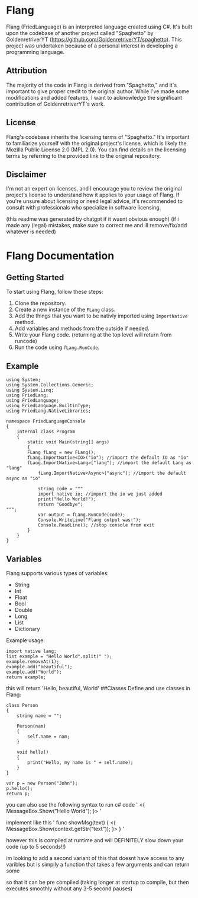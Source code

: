 # Flang
Flang (FriedLanguage) is an interpreted language created using C#. It's built upon the codebase of another project called "Spaghetto" by GoldenretriverYT (https://github.com/GoldenretriverYT/spaghetto). This project was undertaken because of a personal interest in developing a programming language. 

## Attribution
The majority of the code in Flang is derived from "Spaghetto," and it's important to give proper credit to the original author. While I've made some modifications and added features, I want to acknowledge the significant contribution of GoldenretriverYT's work.

## License
Flang's codebase inherits the licensing terms of "Spaghetto." It's important to familiarize yourself with the original project's license, which is likely the Mozilla Public License 2.0 (MPL 2.0). You can find details on the licensing terms by referring to the provided link to the original repository.

## Disclaimer
I'm not an expert on licenses, and I encourage you to review the original project's license to understand how it applies to your usage of Flang. If you're unsure about licensing or need legal advice, it's recommended to consult with professionals who specialize in software licensing.

(this readme was generated by chatgpt if it wasnt obvious enough)
(if i made any (legal) mistakes, make sure to correct me and ill remove/fix/add whatever is needed)


# Flang Documentation

## Getting Started

To start using Flang, follow these steps:

1. Clone the repository.
2. Create a new instance of the `FLang` class.
3. Add the things that you want to be nativly imported using `ImportNative` method.
4. Add variables and methods from the outside if needed.
5. Write your Flang code. (returning at the top level will return from runcode)
6. Run the code using `fLang.RunCode`.

## Example
```
using System;
using System.Collections.Generic;
using System.Linq;
using FriedLang;
using FriedLanguage;
using FriedLanguage.BuiltinType;
using FriedLang.NativeLibraries;

namespace FriedLanguageConsole
{
    internal class Program
    {
        static void Main(string[] args)
        {
	    FLang fLang = new FLang();
	    fLang.ImportNative<IO>("io"); //import the default IO as "io"
	    fLang.ImportNative<Lang>("lang"); //import the default Lang as "lang"
            fLang.ImportNative<Async>("async"); //import the default async as "io"

            string code = """
            import native io; //import the io we just added
            print("Hello World!");
            return "Goodbye";
""";
            var output = fLang.RunCode(code);
            Console.WriteLine("Flang output was:");
            Console.ReadLine(); //stop console from exit
        }
    }
}
```

## Variables

Flang supports various types of variables:

- String
- Int
- Float
- Bool
- Double
- Long
- List
- Dictionary

Example usage:

```flang
import native lang;
list example = "Hello World".split(" ");
example.removeAt(1);
example.add("beautiful");
example.add("World");
return example;
```
this will return 'Hello, beautiful, World'
##Classes
Define and use classes in Flang:

```
class Person
{
    string name = "";

    Person(nam)
    {
        self.name = nam;
    }

    void hello()
    {
        print("Hello, my name is " + self.name);
    }
}

var p = new Person("John");
p.hello();
return p;
```

you can also use the following syntax to run c# code 
'
<{
MessageBox.Show("Hello World");
}>
'

implement like this
'
func showMsg(text)
{
<{
MessageBox.Show(context.getStr("text"));
}>
}
'

however this is compiled at runtime and will DEFINITELY slow down your code (up to 5 seconds!!)

im looking to add a second variant of this that doesnt have access to any varibles but is simpily a function that takes a few arguments and can return some

so that it can be pre compiled
(taking longer at startup to compile, but then executes smoothly without any 3-5 second pauses)
